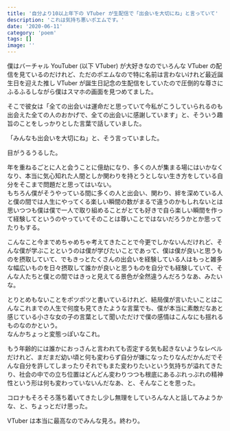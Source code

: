 ```yaml
---
title: '自分より10以上年下の VTuber が生配信で「出会いを大切にね」と言っていて'
description: 'これは気持ち悪いポエムです。'
date: '2020-06-11'
category: 'poem'
tags: []
image: ''
---
```


僕はバーチャル YouTuber (以下 VTuber) が大好きなのでいろんな VTuber の配信を見ているのだけれど、ただのポエムなので特に名前は言わないけれど最近誕生日を迎えた推し VTuber が誕生日記念の生配信をしていたので圧倒的な尊さにふるふるしながら僕はスマホの画面を見つめてました。

そこで彼女は「全ての出会いは運命だと思っていて今私がこうしていられるのも出会えた全ての人のおかげで、全ての出会いに感謝しています」と、そういう趣旨のことをしっかりとした言葉で話していました。

「みんなも出会いを大切にね」と、そう言っていました。

目がうるうるした。

年を重ねるごとに人と会うことに億劫になり、多くの人が集まる場にはいかなくなり、本当に気心知れた人間としか関わりを持とうとしない生き方をしている自分をそこまで問題だと思ってはいない。  
もちろん僕がそうやっている間に多くの人と出会い、関わり、絆を深めている人と僕の間では人生にやってくる楽しい瞬間の数がまるで違うのかもしれないとは思いつつも僕は僕で一人で取り組めることがとても好きで自ら楽しい瞬間を作って経験してというのやっていてそのことは尊いことではないだろうかとか思ってたりもする。

こんなこと今までめちゃめちゃ考えてきたことで今更でしかないんだけれど、そんな僕が学ぶことというのは僕が学びたいことであって、僕は僕が良いと思うものを摂取していて、でもきっとたくさんの出会いを経験している人はもっと雑多な幅広いものを日々摂取して誰かが良いと思うものを自分でも経験していて、そんな人たちと僕との間ではきっと見えてる景色が全然違うんだろうなあ、みたいな。

とりとめもないことをポツポツと書いているけれど、結局僕が言いたいことはこんなこれまでの人生で何度も見てきたような言葉でも、僕が本当に素敵だなあと感じている小さな女の子の言葉として聞いただけで僕の感情はこんなにも揺れるものなのかという。  
なんかちょっと変態っぽいなこれ。

もう年齢的には誰かにおっさんと言われても否定する気も起きないようなレベルだけれど、まだまだ幼い頃と何も変わらず自分が嫌になったりなんだかんだでそんな自分を許してしまったりそれでもまた変わりたいという気持ちが溢れてきたり、社会の中での立ち位置はどんどん変わりつつも根底にあるぶれっぶれの精神性という形は何も変わっていないんだなあ、と、そんなことを思った。

コロナもそろそろ落ち着いてきたし少し無理をしていろんな人と話してみようかな、と、ちょっとだけ思った。

VTuber は本当に最高なのでみんな見ろ。終わり。

